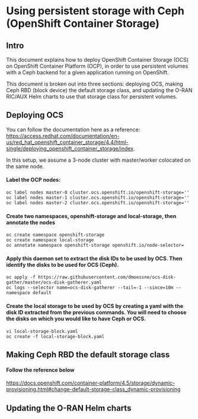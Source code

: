 # Using persistent storage with Ceph (OpenShift Container Storage)

## Intro

This document explains how to deploy OpenShift Container Storage (OCS) on OpenShift Container Platform (OCP), in order to use persistent volumes with a Ceph backend for a given application running on OpenShift.

This document is broken out into three sections: deploying OCS, making Ceph RBD (block device) the default storage class, and updating the O-RAN RIC/AUX Helm charts to use that storage class for persistent volumes.

## Deploying OCS

You can follow the documentation here as a reference: https://access.redhat.com/documentation/en-us/red_hat_openshift_container_storage/4.4/html-single/deploying_openshift_container_storage/index.

In this setup, we assume a 3-node cluster with master/worker colocated on the same node.

#### Label the OCP nodes: 
```
oc label nodes master-0 cluster.ocs.openshift.io/openshift-storage=''
oc label nodes master-1 cluster.ocs.openshift.io/openshift-storage=''
oc label nodes master-2 cluster.ocs.openshift.io/openshift-storage=''
```

#### Create two namespaces, openshift-storage and local-storage, then annotate the nodes
```
oc create namespace openshift-storage 
oc create namespace local-storage
oc annotate namespace openshift-storage openshift.io/node-selector=
```

#### Apply this daemon set to extract the disk IDs to be used by OCS. Then identify the disks to be used for OCS (Ceph).
```
oc apply -f https://raw.githubusercontent.com/dmoessne/ocs-disk-gather/master/ocs-disk-gatherer.yaml
oc logs --selector name=ocs-disk-gatherer --tail=-1 --since=10m --namespace default
```

#### Create the local storage to be used by OCS by creating a yaml with the disk ID extracted from the previous commands. You will need to choose the disks on which you would like to have Ceph or OCS.
```
vi local-storage-block.yaml
oc create -f local-storage-block.yaml
```

## Making Ceph RBD the default storage class

#### Follow the reference below
https://docs.openshift.com/container-platform/4.5/storage/dynamic-provisioning.html#change-default-storage-class_dynamic-provisioning


## Updating the O-RAN Helm charts

